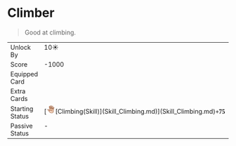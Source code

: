 # Climber  
> Good at climbing.  
  
<table class="table table-bordered" data-toggle="table"  data-show-header="false"><thead style="display:none"><tr ><th  style="width:15%;text-align:left;vertical-align:top;"  >名称</th><th  style="text-align:left;vertical-align:top;"  >值</th></tr></thead><tr ><td  style="width:15%;text-align:left;vertical-align:top;"  >Unlock By</td><td  style="text-align:left;vertical-align:top;"  >10☀️</td></tr><tr ><td  style="width:15%;text-align:left;vertical-align:top;"  >Score</td><td  style="text-align:left;vertical-align:top;"  >-1000</td></tr><tr ><td  style="width:15%;text-align:left;vertical-align:top;"  >Equipped Card</td><td  style="text-align:left;vertical-align:top;"  ><div style="display:inline-block"></div>  
  
</td></tr><tr ><td  style="width:15%;text-align:left;vertical-align:top;"  >Extra Cards</td><td  style="text-align:left;vertical-align:top;"  ><div style="display:inline-block"></div>  
  
</td></tr><tr ><td  style="width:15%;text-align:left;vertical-align:top;"  >Starting Status</td><td  style="text-align:left;vertical-align:top;"  >[<div style="width:20px;display:inline-block;text-align:center"><img decoding="async" src="Sprite/Hand.png" href="a.md" style="max-width:20px;max-height:20px;"></div>[Climbing(Skill)](Skill_Climbing.md)](Skill_Climbing.md)<span style="font-family:ui-monospace"><b>+75</b></span></td></tr><tr ><td  style="width:15%;text-align:left;vertical-align:top;"  >Passive Status</td><td  style="text-align:left;vertical-align:top;"  >-</td></tr></tbody></table>  
  


<script>document.title="Climber - Card Survival Wiki";</script>